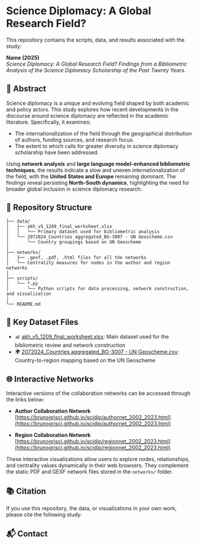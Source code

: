 # Science Diplomacy: A Global Research Field?

This repository contains the scripts, data, and results associated with the study:

**Name (2025)**  
*Science Diplomacy: A Global Research Field? Findings from a Bibliometric Analysis of the Science Diplomacy Scholarship of the Past Twenty Years.*

## 🧾 Abstract

Science diplomacy is a unique and evolving field shaped by both academic and policy actors. This study explores how recent developments in the discourse around science diplomacy are reflected in the academic literature. Specifically, it examines:

- The internationalization of the field through the geographical distribution of authors, funding sources, and research focus.
- The extent to which calls for greater diversity in science diplomacy scholarship have been addressed.

Using **network analysis** and **large language model-enhanced bibliometric techniques**, the results indicate a slow and uneven internationalization of the field, with the **United States and Europe** remaining dominant. The findings reveal persisting **North-South dynamics**, highlighting the need for broader global inclusion in science diplomacy research.

## 📁 Repository Structure

```text
├── data/
│   ├── akh_v5_1209_final_worksheet.xlsx
│   │   └── Primary dataset used for bibliometric analysis
│   └── 2072024_Countries aggregated_BG-3007 - UN Geoscheme.csv
│       └── Country groupings based on UN Geoscheme
│
├── networks/
│   ├── .gexf, .pdf, .html files for all the networks
│   └── Centrality measures for nodes in the author and region networks
│
├── scripts/
│   └── *.py
│       └── Python scripts for data processing, network construction, and visualization
│
└── README.md
```
## 📄 Key Dataset Files

- 📊 [akh_v5_1209_final_worksheet.xlsx](./akh_v5_1209_final_worksheet.xlsx): Main dataset used for the bibliometric review and network construction  
- 🌍 [2072024_Countries aggregated_BG-3007 - UN Geoscheme.csv](<./2072024_Countries aggregated_BG-3007 - UN Geoscheme.csv>): Country-to-region mapping based on the UN Geoscheme

## 🌐 Interactive Networks

Interactive versions of the collaboration networks can be accessed through the links below:

- **Author Collaboration Network**  
  [https://brunogrisci.github.io/scidip/authornet_2002_2023.html](https://brunogrisci.github.io/scidip/authornet_2002_2023.html)

- **Region Collaboration Network**  
  [https://brunogrisci.github.io/scidip/regionnet_2002_2023.html](https://brunogrisci.github.io/scidip/regionnet_2002_2023.html)

These interactive visualizations allow users to explore nodes, relationships, and centrality values dynamically in their web browsers. They complement the static PDF and GEXF network files stored in the `networks/` folder.

## 📚 Citation

If you use this repository, the data, or visualizations in your own work, please cite the following study:

## 📬 Contact
